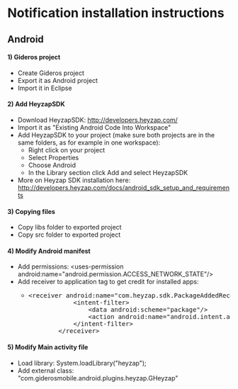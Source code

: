 <h1>Notification installation instructions</h1>
<h2>Android</h2>
<h4>1) Gideros project</h4>
<ul>
<li>Create Gideros project</li>
<li>Export it as Android project</li>
<li>Import it in Eclipse</li>
</ul>
<h4>2) Add HeyzapSDK</h4>
<ul>
<li>Download HeyzapSDK: <a href='http://developers.heyzap.com/' target='_blank'>http://developers.heyzap.com/</a></li>
<li>Import it as "Existing Android Code Into Workspace"</li>
<li>Add HeyzapSDK to your project (make sure both projects are in the same folders, as for example in one workspace):
<ul>
<li>Right click on your project</li>
<li>Select Properties</li>
<li>Choose Android</li>
<li>In the Library section click Add and select HeyzapSDK</li>
</ul>
</li>
<li>More on Heyzap SDK installation here: <a href='http://developers.heyzap.com/docs/android_sdk_setup_and_requirements' target='_blank'>http://developers.heyzap.com/docs/android_sdk_setup_and_requirements</a></li>
</ul>
<h4>3) Copying files</h4>
<ul>
<li>Copy libs folder to exported project</li>
<li>Copy src folder to exported project</li>
</ul>
<h4>4) Modify Android manifest</h4>
<ul>
<li>Add permissions: &lt;uses-permission android:name="android.permission.ACCESS_NETWORK_STATE"/&gt;</li>
<li>Add receiver to application tag to get credit for installed apps:
<ul>
<li><pre>&lt;receiver android:name="com.heyzap.sdk.PackageAddedReceiver"&gt;
 			&lt;intent-filter&gt;
  				&lt;data android:scheme="package"/&gt;
  				&lt;action android:name="android.intent.action.PACKAGE_ADDED"/&gt;
 			&lt;/intent-filter&gt;
		&lt;/receiver&gt;</pre></li>
</ul>
</li>
</ul>
<h4>5) Modify Main activity file</h4>
<ul>
<li>Load library: System.loadLibrary("heyzap");</li>
<li>Add external class: "com.giderosmobile.android.plugins.heyzap.GHeyzap"</li>
</ul>

